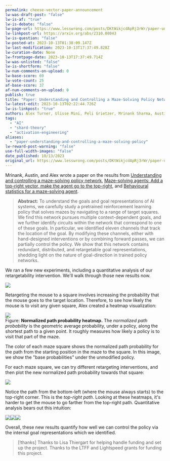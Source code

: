 ```yaml
---
permalink: cheese-vector-paper-announcement
lw-was-draft-post: "false"
lw-is-af: "true"
lw-is-debate: "false"
lw-page-url: https://www.lesswrong.com/posts/DKtWikjcdApRj3rWr/paper-understanding-and-controlling-a-maze-solving-policy
lw-linkpost-url: https://arxiv.org/abs/2310.08043
lw-is-question: "false"
lw-posted-at: 2023-10-13T01:38:09.147Z
lw-last-modification: 2023-10-13T17:37:49.828Z
lw-curation-date: None
lw-frontpage-date: 2023-10-13T17:37:49.714Z
lw-was-unlisted: "false"
lw-is-shortform: "false"
lw-num-comments-on-upload: 0
lw-base-score: 69
lw-vote-count: 25
af-base-score: 37
af-num-comments-on-upload: 0
publish: true
title: "Paper: Understanding and Controlling a Maze-Solving Policy Network"
lw-latest-edit: 2023-10-13T02:22:44.726Z
lw-is-linkpost: "true"
authors: Alex Turner, Ulisse Mini, Peli Grietzer, Mrinank Sharma, Austin Meek, Monte MacDiarmid, and Lisa Thiergart
tags: 
  - "AI"
  - "shard-theory"
  - "activation-engineering"
aliases: 
  - "paper-understanding-and-controlling-a-maze-solving-policy"
lw-reward-post-warning: "false"
use-full-width-images: "false"
date_published: 10/13/2023
original_url: https://www.lesswrong.com/posts/DKtWikjcdApRj3rWr/paper-understanding-and-controlling-a-maze-solving-policy
---
```

Mrinank, Austin, and Alex wrote a paper on the results from [Understanding and controlling a maze-solving policy network](/understanding-and-controlling-a-maze-solving-policy-network), [Maze-solving agents: Add a top-right vector, make the agent go to the top-right](/top-right-steering-vector), and [Behavioural statistics for a maze-solving agent](/statistics-of-a-maze-solving-network).

> **Abstract:** To understand the goals and goal representations of AI systems, we carefully study a pretrained reinforcement learning policy that solves mazes by navigating to a range of target squares. We find this network pursues multiple context-dependent goals, and we further identify circuits within the network that correspond to one of these goals. In particular, we identified eleven channels that track the location of the goal. By modifying these channels, either with hand-designed interventions or by combining forward passes, we can partially control the policy. We show that this network contains redundant, distributed, and retargetable goal representations, shedding light on the nature of goal-direction in trained policy networks.

We ran a few new experiments, including a quantitative analysis of our retargetability intervention. We'll walk through those new results now. 

![](https://res.cloudinary.com/lesswrong-2-0/image/upload/f_auto,q_auto/v1/mirroredImages/DKtWikjcdApRj3rWr/jbwksgzxm1h8hzspvypz)

Retargeting the mouse to a square involves increasing the probability that the mouse goes to the target location. Therefore, to see how likely the mouse is to visit any given square, Alex created a heatmap visualization:

![](https://res.cloudinary.com/lesswrong-2-0/image/upload/f_auto,q_auto/v1/mirroredImages/DKtWikjcdApRj3rWr/qd9kbctvk3rdljml2mt6)
<br/>Figure: **Normalized path probability heatmap.** The _normalized path probability_ is the geometric average probability, under a policy, along the shortest path to a given point. It roughly measures how likely a policy is to visit that part of the maze.  
  
The color of each maze square shows the normalized path probability for the path from the starting position in the maze to the square. In this image, we show the "base probabilities" under the unmodified policy.

For each maze square, we can try different retargeting interventions, and then plot the new normalized path probability towards that square:

![](https://res.cloudinary.com/lesswrong-2-0/image/upload/f_auto,q_auto/v1/mirroredImages/DKtWikjcdApRj3rWr/vu1sqt3tg7fczncelr2r)

Notice the path from the bottom-left (where the mouse always starts) to the top-right corner. This is the _top-right path_. Looking at these heatmaps, it's harder to get the mouse to go farther from the top-right path. Quantitative analysis bears out this intuition:

![](https://res.cloudinary.com/lesswrong-2-0/image/upload/f_auto,q_auto/v1/mirroredImages/DKtWikjcdApRj3rWr/hxt1sr3sbkmj5m9a22l6)![](https://res.cloudinary.com/lesswrong-2-0/image/upload/f_auto,q_auto/v1/mirroredImages/DKtWikjcdApRj3rWr/o7jxdzslsiwmqchamffu)![](https://res.cloudinary.com/lesswrong-2-0/image/upload/f_auto,q_auto/v1/mirroredImages/DKtWikjcdApRj3rWr/quxikddjem0pmtuiutxx)

Overall, these new results quantify how well we can control the policy via the internal goal representations which we identified.

> [!thanks]
>Thanks to Lisa Thiergart for helping handle funding and set up the project. Thanks to the LTFF and Lightspeed grants for funding this project.